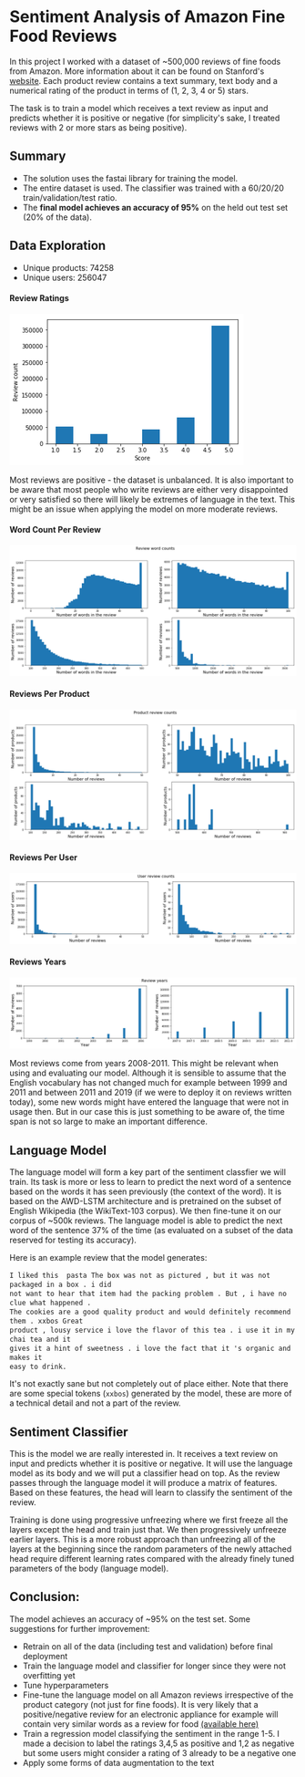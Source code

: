 # Sentiment Analysis of Amazon Fine Food Reviews

In this project I worked with a dataset of ~500,000 reviews of fine foods from Amazon. More information about it can 
be found on Stanford's [website](http://snap.stanford.edu/data/web-FineFoods.html). 
Each product review contains a text summary, text body and a numerical rating 
of the product in terms of (1, 2, 3, 4 or 5) stars.

The task is to train a model which receives a text review as input and predicts whether it is positive or negative 
(for simplicity's sake, I treated reviews with 2 or more stars as being positive).

## Summary
- The solution uses the fastai library for training the model.
- The entire dataset is used. The classifier was trained with a 60/20/20 train/validation/test ratio.
- The **final model achieves an accuracy of 95%** on the held out test set (20% of the data).

## Data Exploration
- Unique products: 74258
- Unique users: 256047

#### Review Ratings
![](https://github.com/ddrevicky/amazon-fine-foods/blob/master/images/reviews.png)

Most reviews are positive - the dataset is unbalanced. It is also important to be aware that most people who write reviews are either very disappointed or very satisfied so there will likely be extremes of language in the text. This might be an issue when applying the model on more moderate reviews.

#### Word Count Per Review
![](https://github.com/ddrevicky/amazon-fine-foods/blob/master/images/word_count.png)

#### Reviews Per Product
![](https://github.com/ddrevicky/amazon-fine-foods/blob/master/images/product_review_count.png)
#### Reviews Per User
![](https://github.com/ddrevicky/amazon-fine-foods/blob/master/images/user_review_count.png)

#### Reviews Years
![](https://github.com/ddrevicky/amazon-fine-foods/blob/master/images/review_years.png)

Most reviews come from years 2008-2011. This might be relevant when using and evaluating our model. 
Although it is sensible to assume that the English vocabulary has not changed much for example between 1999 and 2011 
and between 2011 and 2019 (if we were to deploy it on reviews written today), some new words might have entered the 
language that were not in usage then. But in our case this is just something to be aware of, the time span is not
so large to make an important difference.

## Language Model
The language model will form a key part of the sentiment classfier we will train. Its task is more or less
to learn to predict the next word of a sentence based on the words it has seen previously (the context of the word).
It is based on the AWD-LSTM architecture and is pretrained on the subset of English Wikipedia 
(the WikiText-103 corpus). We then fine-tune it on our corpus of ~500k reviews. The language model is able to predict
the next word of the sentence 37% of the time (as evaluated on a subset of the data reserved for testing its accuracy).

Here is an example review that the model generates:
````
I liked this  pasta The box was not as pictured , but it was not packaged in a box . i did
not want to hear that item had the packing problem . But , i have no clue what happened . 
The cookies are a good quality product and would definitely recommend them . xxbos Great
product , lousy service i love the flavor of this tea . i use it in my chai tea and it 
gives it a hint of sweetness . i love the fact that it 's organic and makes it
easy to drink.
````
It's not exactly sane but not completely out of place either. Note that there are some special tokens (`xxbos`) generated 
by the model, these are more of a technical detail and not a part of the review.

## Sentiment Classifier

This is the model we are really interested in. It receives a text review on input and predicts whether it 
is positive or negative. It will use the language model as its body and we will put a classifier head on top. As the
review passes through the language model it will produce a matrix of features. Based on these features, the head
will learn to classify the sentiment of the review.

Training is done using progressive unfreezing where we first freeze all the layers except the head and train just that.
We then progressively unfreeze earlier layers. This is a more robust approach than unfreezing all of the layers at the 
beginning since the random parameters of the newly attached head require different learning rates compared with the 
already finely tuned parameters of the body (language model).

## Conclusion:
The model achieves an accuracy of ~95% on the test set. Some suggestions for further improvement:

- Retrain on all of the data (including test and validation) before final deployment
- Train the language model and classifier for longer since they were not overfitting yet
- Tune hyperparameters
- Fine-tune the language model on all Amazon reviews irrespective of the product category (not just for fine foods). 
It is very likely that a positive/negative review for an electronic appliance for example will contain very
similar words as a review for food [(available here)](http://jmcauley.ucsd.edu/data/amazon/)
- Train a regression model classifying the sentiment in the range 1-5. I made a decision to label the ratings 3,4,5 as
positive and 1,2 as negative but some users might consider a rating of 3 already to be a negative one
- Apply some forms of data augmentation to the text

